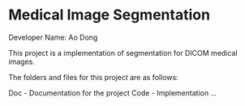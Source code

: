 # Medical Image Segmentation

Developer Name: Ao Dong

This project is a implementation of segmentation for DICOM medical images.

The folders and files for this project are as follows:

Doc - Documentation for the project
Code - Implementation
…
